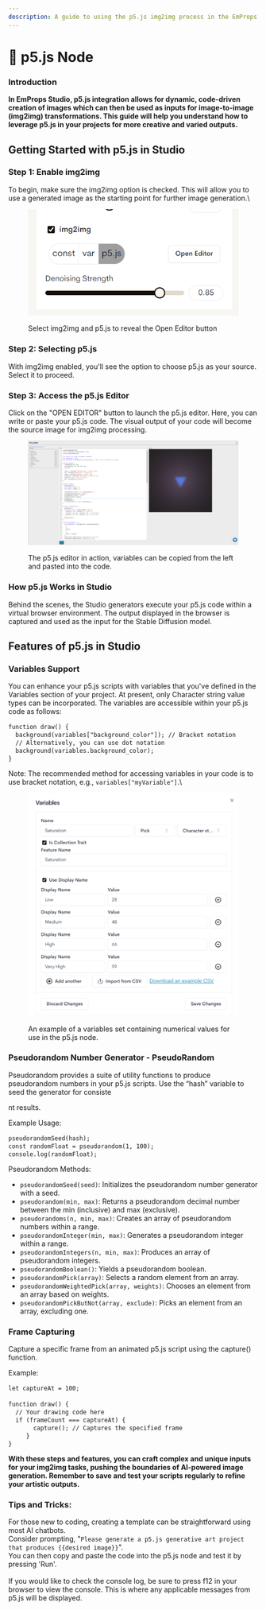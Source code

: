 ```yaml
---
description: A guide to using the p5.js img2img process in the EmProps Studio
---
```


# 💾 p5.js Node

### Introduction <a href="#h_a503df4adb" id="h_a503df4adb"></a>

**In EmProps Studio, p5.js integration allows for dynamic, code-driven creation of images which can then be used as inputs for image-to-image (img2img) transformations. This guide will help you understand how to leverage p5.js in your projects for more creative and varied outputs.**

## Getting Started with p5.js in Studio <a href="#h_893364f22d" id="h_893364f22d"></a>

### Step 1: Enable img2img <a href="#h_a503df4adb" id="h_a503df4adb"></a>

To begin, make sure the img2img option is checked. This will allow you to use a generated image as the starting point for further image generation.\


<figure><img src="../../.gitbook/assets/image (2).png" alt=""><figcaption><p>Select img2img and p5.js to reveal the Open Editor button</p></figcaption></figure>

### Step 2: Selecting p5.js <a href="#h_a503df4adb" id="h_a503df4adb"></a>

With img2img enabled, you'll see the option to choose p5.js as your source. Select it to proceed.

### Step 3: Access the p5.js Editor <a href="#h_a503df4adb" id="h_a503df4adb"></a>

Click on the "OPEN EDITOR" button to launch the p5.js editor. Here, you can write or paste your p5.js code. The visual output of your code will become the source image for img2img processing.

<figure><img src="../../.gitbook/assets/image (4) (1).png" alt=""><figcaption><p>The p5.js editor in action, variables can be copied from the left and pasted into the code.</p></figcaption></figure>

### How p5.js Works in Studio <a href="#h_a503df4adb" id="h_a503df4adb"></a>

Behind the scenes, the Studio generators execute your p5.js code within a virtual browser environment. The output displayed in the browser is captured and used as the input for the Stable Diffusion model.

## Features of p5.js in Studio <a href="#h_4486e53658" id="h_4486e53658"></a>

### Variables Support <a href="#h_a503df4adb" id="h_a503df4adb"></a>

You can enhance your p5.js scripts with variables that you've defined in the Variables section of your project. At present, only Character string value types can be incorporated. The variables are accessible within your p5.js code as follows:

```
function draw() {
  background(variables["background_color"]); // Bracket notation
  // Alternatively, you can use dot notation
  background(variables.background_color);
}
```

Note: The recommended method for accessing variables in your code is to use bracket notation, e.g., `variables["myVariable"]`.\


<figure><img src="../../.gitbook/assets/image (3).png" alt=""><figcaption><p>An example of a variables set containing numerical values for use in the p5.js node.</p></figcaption></figure>

### Pseudorandom Number Generator - PseudoRandom <a href="#h_46d9f61496" id="h_46d9f61496"></a>

Pseudorandom provides a suite of utility functions to produce pseudorandom numbers in your p5.js scripts. Use the “hash” variable to seed the generator for consiste



nt results.

Example Usage:

```
pseudorandomSeed(hash);
const randomFloat = pseudorandom(1, 100);
console.log(randomFloat);
```

Pseudorandom Methods:

* `pseudorandomSeed(seed)`: Initializes the pseudorandom number generator with a seed.
* `pseudorandom(min, max)`: Returns a pseudorandom decimal number between the min (inclusive) and max (exclusive).
* `pseudorandoms(n, min, max)`: Creates an array of pseudorandom numbers within a range.
* `pseudorandomInteger(min, max)`: Generates a pseudorandom integer within a range.
* `pseudorandomIntegers(n, min, max)`: Produces an array of pseudorandom integers.
* `pseudorandomBoolean()`: Yields a pseudorandom boolean.
* `pseudorandomPick(array)`: Selects a random element from an array.
* `pseudorandomWeightedPick(array, weights)`: Chooses an element from an array based on weights.
* `pseudorandomPickButNot(array, exclude)`: Picks an element from an array, excluding one.

### Frame Capturing <a href="#h_c0e446ca02" id="h_c0e446ca02"></a>

Capture a specific frame from an animated p5.js script using the capture() function.

Example:

```
let captureAt = 100;

function draw() { 
  // Your drawing code here 
  if (frameCount === captureAt) { 
       capture(); // Captures the specified frame 
     } 
}
```

**With these steps and features, you can craft complex and unique inputs for your img2img tasks, pushing the boundaries of AI-powered image generation. Remember to save and test your scripts regularly to refine your artistic outputs.**

### Tips and Tricks: <a href="#h_c0e446ca02" id="h_c0e446ca02"></a>

For those new to coding, creating a template can be straightforward using most AI chatbots. \
Consider prompting, "`Please generate a p5.js generative art project that produces {{desired image}}`".\
You can then copy and paste the code into the p5.js node and test it by pressing 'Run'.\
\
If you would like to check the console log, be sure to press f12 in your browser to view the console. This is where any applicable messages from p5.js will be displayed.

